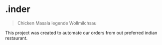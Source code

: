 # .inder

> Chicken Masala legende Wollmilchsau

This project was created to automate our orders from out preferred indian restaurant.

